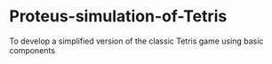 # Proteus-simulation-of-Tetris
To develop a simplified version of the classic Tetris game using basic components
